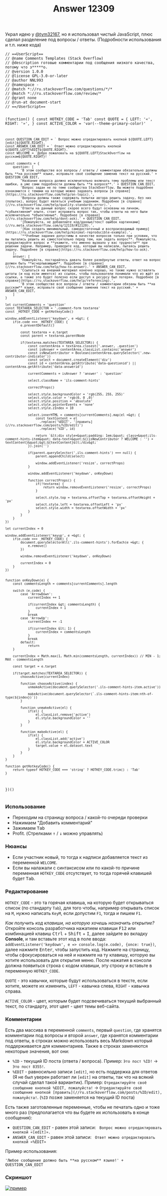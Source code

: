 ﻿---
title: "Answer 12309"
se.owner.user_id: 474588
se.owner.display_name: "ΝNL993"
se.owner.link: "https://ru.meta.stackoverflow.com/users/474588/%ce%9dnl993"
se.answer_id: 12309
se.question_id: 8355
se.post_type: answer
se.is_accepted: False
---
<p>Украл идею у <a href="//ru.meta.stackoverflow.com/q/8355/#12155">@tym32167</a>, но я использовал чистый JavaScript, плюс сделал разделение под вопросы / ответы. (Подробности использования и т.п. ниже кода)</p>
<pre class="lang-js prettyprint-override"><code>// ==UserScript==
// @name Comments Templates (Stack Overflow)
// @description готовые комментарии под сообщения низкого качества, потому что з*****о.
// @version 1.0.0
// @license GPL-3.0-or-later
// @author NNL993
// @namespace -
// @match *://ru.stackoverflow.com/questions/*/*
// @match *://ru.stackoverflow.com/review/*
// @grant none
// @run-at document-start
// ==/UserScript==

(function() {
    const HOTKEY_CODE = 'Tab'
    const QUOTE = {
        LEFT: '«',
        RIGHT: '»',
    }
    const ACTIVE_COLOR = 'var(--theme-primary-color)'

    const QUESTION_CAN_EDIT = ` Вопрос можно отредактировать кнопкой ${QUOTE.LEFT}[edit]${QUOTE.RIGHT}.`
    const ANSWER_CAN_EDIT = ` Ответ можно отредактировать кнопкой ${QUOTE.LEFT}%EDIT${QUOTE.RIGHT}.`
    const WELCOME = `Добро пожаловать на ${QUOTE.LEFT}StackOverflow на русском${QUOTE.RIGHT}! `

    const comments = {
        question: [
            'В этом сообществе все вопросы / ответы / комментарии обязательно должны быть **на русском** языке, исправьте своё сообщение заменив текст на русский.' + QUESTION_CAN_EDIT,
            'Название вопроса должно исключительно включать тему проблемы или текст ошибки, а уже сами подробности должны быть **в вопросе**.' + QUESTION_CAN_EDIT,
            'Вопрос задан не по теме сообщества StackOverflow. Вы можете подробнее ознакомится с темами на которые можно задавать вопросы [в справке](https://ru.stackoverflow.com/help/on-topic).',
            'Вопросы должны также содержать попытки автора решить задачу, без них (попыток), вопрос будет являться учебным заданием. Подробнее [в справке](//ru.stackoverflow.com/help/quality-standards-error).',
            'Ответы на данный вопрос скорее всего будут основаны на личном, *субъективном* опыте, стоит исправить вопрос так, чтобы ответы на него были исключительно *объективные*. Подробнее [в справке](//ru.stackoverflow.com/help/dont-ask).' + QUESTION_CAN_EDIT,
            '[Пожалуйста, не добавляйте код/данные/текст ошибок картинками](//ru.meta.stackoverflow.com/q/12119/#12120).',
            '[Как создать минимальный, самодостаточный и воспроизводимый пример](https://ru.stackoverflow.com/help/minimal-reproducible-example).',
            '**Учебные задания допустимы в качестве вопросов только при условии, что вы пытались решить их самостоятельно перед тем, как задать вопрос**. Пожалуйста, отредактируйте вопрос и **укажите, что именно вызвало у вас трудности** при решении задачи. Например, приведите код, который вы написали, пытаясь решить задачу. Подробнее [в справке](https://ru.stackoverflow.com/help/how-to-ask).'
        ],
        answer: [
            'Пожалуйста, постарайтесь давать более развёрнутые ответы, ответ на вопрос должен быть **исчерпывающим**. Подробнее [в справке](//ru.stackoverflow.com/help/how-to-answer).' + ANSWER_CAN_EDIT,
            'Ссылаться на внешний материал конечно хорошо, но также нужно оставлять цитаты (и код если имеется) из ссылок, чтобы пользователи понимали что из ждёт из ссылки, а также это будет полезно если доступ к ресурсу был потерян. Подробнее [в справке](https://ru.stackoverflow.com/help/referencing).',
            'В этом сообществе все вопросы / ответы / комментарии обязаны быть **на русском** языке, исправьте своё сообщение заменив текст на русский.' + ANSWER_CAN_EDIT,
        ]
    }

    let currentComments = 'question'
    const TEXTAREA_SELECTOR = '.comment-form textarea'
    const _HOTKEY_CODE = getHotkeyCode()

    window.addEventListener('keydown', e =&gt; {
        if(e.code === _HOTKEY_CODE) {
            e.preventDefault()

            const textarea = e.target
            const parent = textarea.parentNode

            if(textarea.matches(TEXTAREA_SELECTOR)) {
                const contentArea = textarea.closest('.answer, .question')
                const isAnswer = contentArea.classList.contains('answer')
                const isNewContributor = Boolean(contentArea.querySelector('.new-contributor-indicator'))
                const select = document.createElement('div')
                const id = contentArea.getAttribute('data-questionid') || contentArea.getAttribute('data-answerid')

                currentComments = isAnswer ? 'answer' : 'question'

                select.className = 'ils-comment-hints'

                correctProps()

                select.style.backgroundColor = 'rgb(255, 255, 255)'
                select.style.color = 'rgb(0, 0 ,0)'
                select.style.position = 'absolute'
                select.style.pointerEvents = 'none'
                select.style.zIndex = 10

                select.innerHTML = comments[currentComments].map(el =&gt; {
                    const textContent = el
                      .replace('%EDIT', '[править](//ru.stackoverflow.com/posts/%ID/edit)')
                      .replace('%ID', id)

                    return `&lt;div style=&quot;padding: 1em;&quot; class=&quot;ils-comment-hints-item&quot; data-text=&quot;${(isNewContributor ? WELCOME : '') + textContent}&quot;&gt;${textContent}&lt;/div&gt;`
                }).join('')

                if(parent.querySelector('.ils-comment-hints') === null) {
                    parent.appendChild(select)

                    window.addEventListener('resize', correctProps)
                }

                window.addEventListener('keydown', onKeyDown)

                function correctProps() {
                    if(!textarea) {
                        return window.removeEventListener('resize', correctProps)
                    }

                    select.style.top = textarea.offsetTop + textarea.offsetHeight + 'px'
                    select.style.left = textarea.offsetLeft + 'px'
                    select.style.width = textarea.offsetWidth + 'px'
                }
            }
        }
    })

    let currentIndex = 0

    window.addEventListener('keyup', e =&gt; {
        if(e.code === _HOTKEY_CODE) {
            document.querySelectorAll('.ils-comment-hints').forEach(e =&gt; {
                e.remove()
            })

            window.removeEventListener('keydown', onKeyDown)

            currentIndex = 0
        }
    })


    function onKeyDown(e) {
        const commentsLength = comments[currentComments].length

        switch (e.code) {
            case 'ArrowDown':
                currentIndex += 1

                if(currentIndex &gt; commentsLength) {
                    currentIndex = 1
                }
                break
            case 'ArrowUp':
                currentIndex += -1

                if(currentIndex &lt; 1) {
                    currentIndex = commentsLength
                }
                break
            default:
                return
        }

        currentIndex = Math.max(1, Math.min(commentsLength, currentIndex)) // MIN - 1; MAX - commentsLength

        const target = e.target

        if(target.matches(TEXTAREA_SELECTOR)) {
            chooseActive(currentIndex)

            function chooseActive(index) {
                unmakeActive(document.querySelector('.ils-comment-hints-item.active'))

                makeActive(document.querySelector(`.ils-comment-hints-item:nth-of-type(${index})`))
            }

            function unmakeActive(el) {
                if(el) {
                    el.classList.remove('active')
                    el.style.backgroundColor = ''
                }
            }

            function makeActive(el) {
                if(el) {
                    el.classList.add('active')
                    el.style.backgroundColor = ACTIVE_COLOR
                    target.value = el.dataset.text
                }
            }
        }
    }

    function getHotkeyCode() {
        return typeof HOTKEY_CODE === 'string' ? HOTKEY_CODE.trim() : 'Tab'
    }
})()
</code></pre>
<h3>Использование</h3>
<ul>
<li>Переходим на страницу вопроса / какой-то очереди проверки</li>
<li>Нажимаем &quot;Добавить комментарий&quot;</li>
<li>Зажимаем <kbd>Tab</kbd></li>
<li>Profit. (Стрелками <kbd>↑</kbd> / <kbd>↓</kbd> можно управлять)</li>
</ul>
<h3>Нюансы</h3>
<ul>
<li>Если участник новый, то тогда к надписи добавляется текст из переменной <code>WELCOME</code>.</li>
<li>Если вы налажали с синтаксисом или по какой-то причине переменная <code>HOTKEY_CODE</code> отсутствует, то тогда горячей клавишей будет <kbd>Tab</kbd>.</li>
</ul>
<h3>Редактирование</h3>
<p><code>HOTKEY_CODE</code> - это та горячая клавиша, на которую будет открываться список (по стандарту <code>Tab</code>), для того чтобы, например открывать список на <code>M</code>, нужно написать <code>KeyM</code>, если допустим <code>F1</code>, тогда и пишем <code>F1</code>.</p>
<p><em>Как получить код клавиши, на которую хочешь назначить открытие?</em> Откройте консоль разработчика нажатием клавиши <kbd>F12</kbd> или комбинацией клавиш <kbd>Ctrl</kbd> + <kbd>Shift</kbd> + <kbd>I</kbd>, далее зайдите во вкладку <strong>Console</strong>, и там вставьте этот код в поле ввода:  <code>addEventListener('keydown', e =&gt; console.log(e.code), {once: true})</code>, далее нажмите <kbd>Enter</kbd>, чтобы запустить код. Нажмите на страницу, чтобы сфокусироваться на ней и нажмите на ту клавишу, которую вы хотите использовать для открытия меню. После нажатия в консоли должна появиться строка с кодом клавиши, эту строку и вставьте в переменную <code>HOTKEY_CODE</code>.</p>
<p><code>QUOTE</code> - это кавычки, которые будут использоваться в тексте, если хотите, можете их изменить, <code>LEFT</code> - кавычка слева, <code>RIGHT</code> - кавычка справа.</p>
<p><code>ACTIVE_COLOR</code> - цвет, которым будет подсвечиваться текущий выбранный текст, по стандарту, этот цвет - цвет темы веб-сайта.</p>
<h3>Комментарии</h3>
<p>Есть два массива в переменной <code>comments</code>, первый <code>question</code>, где хранятся комментарии под вопросы и второй <code>answer</code>, где хранятся комментарии под ответы, в строках можно использовать весь Markdown который поддерживается для комментариев. Также в строках заменяются некоторые значения, вот они:</p>
<ul>
<li><code>%ID</code> - текущий ID поста (ответа / вопроса). Пример: <code>Это пост %ID!</code> -&gt; <code>Это пост 8355!</code>.</li>
<li><code>%EDIT</code> - равносильно записи <code>[edit]</code>, но есть поддержка для ответов (Я не был уверен работает ли <code>[edit]</code> на ответы, так что на всякий случай сделал такой вариантик). Пример: <code>Отредактируйте своё сообщение кнопкой %EDIT, пожалуйста!</code> -&gt; <code>Отредактируйте своё сообщение кнопкой [править](//ru.stackoverflow.com/posts/%ID/edit), пожалуйста!</code>. (<code>%ID</code> позже заменяется на текущий ID поста)</li>
</ul>
<p>Есть также заготовленные переменные, чтобы не печатать одно и тоже много раз (предполагается что вы будете их использовать в конце сообщения):</p>
<ul>
<li><code>QUESTION_CAN_EDIT</code> - равен этой записи: <code> Вопрос можно отредактировать кнопкой «[edit]».</code></li>
<li><code>ANSWER_CAN_EDIT</code> - равен этой записи: <code> Ответ можно отредактировать кнопкой «%EDIT»</code></li>
</ul>
<p>Пример использования:</p>
<p><code>'Любое сообщение должно быть **на русском** языке!' + QUESTION_CAN_EDIT</code></p>
<h3>Скриншот</h3>
<p><a href="https://i.stack.imgur.com/42pwR.png" rel="nofollow noreferrer"><img src="https://i.stack.imgur.com/42pwR.png" alt="пример" /></a></p>
